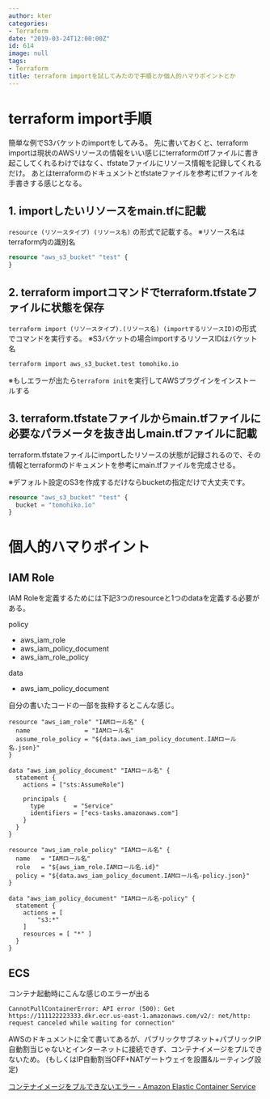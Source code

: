 ```yaml
---
author: kter
categories:
- Terraform
date: "2019-03-24T12:00:00Z"
id: 614
image: null
tags:
- Terraform
title: terraform importを試してみたので手順とか個人的ハマりポイントとか
---
```

# terraform import手順

簡単な例でS3バケットのimportをしてみる。
先に書いておくと、terraform importは現状のAWSリソースの情報をいい感じにterraformのtfファイルに書き起こしてくれるわけではなく、tfstateファイルにリソース情報を記録してくれるだけ。
あとはterraformのドキュメントとtfstateファイルを参考にtfファイルを手書きする感じとなる。

## 1. importしたいリソースをmain.tfに記載

`resource (リソースタイプ) (リソース名)` の形式で記載する。
※リソース名はterraform内の識別名

```:main.tf
resource "aws_s3_bucket" "test" {
}
```

## 2. terraform importコマンドでterraform.tfstateファイルに状態を保存


`terraform import (リソースタイプ).(リソース名) (importするリソースID)`の形式でコマンドを実行する。
※S3バケットの場合importするリソースIDはバケット名

```bash
terraform import aws_s3_bucket.test tomohiko.io
```

※もしエラーが出たら`terraform init`を実行してAWSプラグインをインストールする

## 3. terraform.tfstateファイルからmain.tfファイルに必要なパラメータを抜き出しmain.tfファイルに記載

terraform.tfstateファイルにimportしたリソースの状態が記録されるので、その情報とterraformのドキュメントを参考にmain.tfファイルを完成させる。

※デフォルト設定のS3を作成するだけならbucketの指定だけで大丈夫です。

```:main.tf
resource "aws_s3_bucket" "test" {
  bucket = "tomohiko.io"
}
```

# 個人的ハマりポイント

## IAM Role

IAM Roleを定義するためには下記3つのresourceと1つのdataを定義する必要がある。

policy

* aws_iam_role
* aws_iam_policy_document
* aws_iam_role_policy

data

* aws_iam_policy_document

自分の書いたコードの一部を抜粋するとこんな感じ。

```
resource "aws_iam_role" "IAMロール名" {
  name               = "IAMロール名"
  assume_role_policy = "${data.aws_iam_policy_document.IAMロール名.json}"
}

data "aws_iam_policy_document" "IAMロール名" {
  statement {
    actions = ["sts:AssumeRole"]

    principals {
      type        = "Service"
      identifiers = ["ecs-tasks.amazonaws.com"]
    }
  }
}

resource "aws_iam_role_policy" "IAMロール名" {
  name   = "IAMロール名"
  role   = "${aws_iam_role.IAMロール名.id}"
  policy = "${data.aws_iam_policy_document.IAMロール名-policy.json}"
}

data "aws_iam_policy_document" "IAMロール名-policy" {
  statement {
    actions = [
        "s3:*"
    ]
    resources = [ "*" ]
  }
}
```

## ECS

コンテナ起動時にこんな感じのエラーが出る

```
CannotPullContainerError: API error (500): Get https://111122223333.dkr.ecr.us-east-1.amazonaws.com/v2/: net/http: request canceled while waiting for connection"
```

AWSのドキュメントに全て書いてあるが、パブリックサブネット+パブリックIP自動割当じゃないとインターネットに接続できず、コンテナイメージをプルできないため。
(もしくはIP自動割当OFF+NATゲートウェイを設置&ルーティング設定)

[コンテナイメージをプルできないエラー \- Amazon Elastic Container Service](https://docs.aws.amazon.com/ja_jp/AmazonECS/latest/developerguide/task_cannot_pull_image.html)

